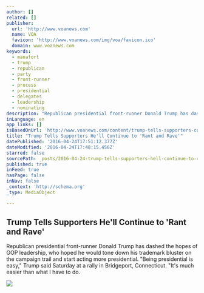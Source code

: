 ```yaml
---
author: []
related: []
publisher:
  url: 'http://www.voanews.com'
  name: VOA
  favicon: 'http://www.voanews.com/img/voa/favicon.ico'
  domain: www.voanews.com
keywords:
  - manafort
  - trump
  - republican
  - party
  - front-runner
  - process
  - presidential
  - delegates
  - leadership
  - nominating
description: "Republican presidential front-runner Donald Trump has dashed the hopes of GOP leadership, who hoped he would tone down his trademark bluster on the campaign trail and start acting more presidential. \"Being presidential is easy,\" Trump said Saturday at a rally in Bridgeport, Connecticut. \"It's much easier than what I have to do."
inLanguage: en
app_links: []
isBasedOnUrl: 'http://www.voanews.com/content/trump-tells-supporters-continue-rant-rave/3300212.html'
title: "Trump Tells Supporters He'll Continue to 'Rant and Rave'"
datePublished: '2016-04-24T17:51:12.377Z'
dateModified: '2016-04-24T17:48:15.456Z'
starred: false
sourcePath: _posts/2016-04-24-trump-tells-supporters-hell-continue-to-rant-and-rave.md
published: true
inFeed: true
hasPage: false
inNav: false
_context: 'http://schema.org'
_type: MediaObject

---
```

<article style=""><h1>Trump Tells Supporters He'll Continue to 'Rant and Rave'</h1><p>Republican presidential front-runner Donald Trump has dashed the hopes of GOP leadership, who hoped he would tone down his trademark bluster on the campaign trail and start acting more presidential. "Being presidential is easy," Trump said Saturday at a rally in Bridgeport, Connecticut. "It's much easier than what I have to do.</p><img src="http://gdb.voanews.com/2086EF4F-DB57-432F-9285-7CC9664EE1B7_cx0_cy2_cw0_mw1024_mh1024_s.jpg" /></article>